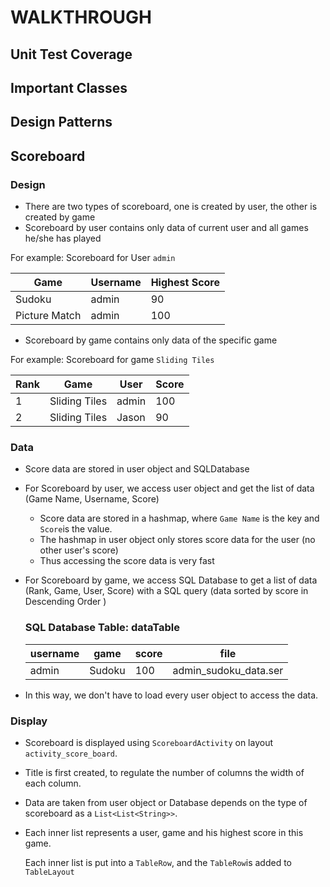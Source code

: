 # WALKTHROUGH

## Unit Test Coverage

## Important Classes

## Design Patterns

## Scoreboard

### Design

* There are two types of  scoreboard, one is created by user, the other is created by game
* Scoreboard by user contains only data of current user and all games he/she has played

For example: Scoreboard for User ```admin```

| Game          | Username | Highest Score |
| ------------- | -------- | ------------- |
| Sudoku        | admin    | 90            |
| Picture Match | admin    | 100           |

* Scoreboard by game contains only data of the specific game

For example: Scoreboard for game ```Sliding Tiles```

| Rank | Game          | User  | Score |
| ---- | ------------- | ----- | ----- |
| 1    | Sliding Tiles | admin | 100   |
| 2    | Sliding Tiles | Jason | 90    |

 

### Data

* Score data are stored in user object and SQLDatabase

* For Scoreboard by user, we access user object and get the list of data (Game Name, Username, Score)

  * Score data are stored in a hashmap, where ```Game Name``` is the key and ```Score```is the value.
  * The hashmap in user object only stores score data for the user (no other user's score)
  * Thus accessing the score data is very fast

* For Scoreboard by game, we access SQL Database to get a list of data (Rank, Game, User, Score) with a SQL query (data sorted by score in Descending Order )

  ### SQL Database Table: dataTable

  | username | game   | score | file                  |
  | -------- | ------ | ----- | --------------------- |
  | admin    | Sudoku | 100   | admin_sudoku_data.ser |

* In this way, we don't have to load every user object to access the data.

### Display

* Scoreboard is displayed using ```ScoreboardActivity``` on layout ```activity_score_board```.

* Title is first created, to regulate the number of columns the width of each column.

* Data are taken from user object or Database depends on the type of scoreboard as a ```List<List<String>>```.

* Each inner list represents a user, game and his highest score in this game.

  Each inner list is put into a ```TableRow```, and the ```TableRow```is added to ```TableLayout```



